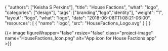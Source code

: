 {
	"authors": ["Keisha S Perkins"],
	"title": "House Factions",
	"what": "logo",
	"categories": ["design"],
	"tags": ["branding","logo","identity"],
	"weight": "1",
	"layout": "logo",
	"what": "logo",
	"date": "2018-06-08T11:08:21-06:00",
	"resources": [
	      {
	         "name": "logo",
	         "src": "HouseFactions_Logo.svg"
	      }
	    ]
}

{{< image figureWrapper="false" resize="false"  class="project-image" name="HouseFactions_Icon.png" alt="App icon for House Factions app" >}}